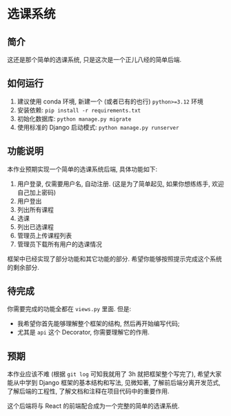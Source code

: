 # 选课系统

## 简介

这还是那个简单的选课系统, 只是这次是一个正儿八经的简单后端.

## 如何运行

1. 建议使用 conda 环境, 新建一个 (或者已有的也行) `python>=3.12` 环境
2. 安装依赖: `pip install -r requirements.txt`
3. 初始化数据库: `python manage.py migrate`
4. 使用标准的 Django 启动模式: `python manage.py runserver`

## 功能说明

本作业预期实现一个简单的选课系统后端, 具体功能如下:

1. 用户登录, 仅需要用户名, 自动注册. (这是为了简单起见, 如果你想练练手, 欢迎自己加上密码)
2. 用户登出
3. 列出所有课程
4. 选课
5. 列出已选课程
6. 管理员上传课程列表
7. 管理员下载所有用户的选课情况

框架中已经实现了部分功能和其它功能的部分. 希望你能够按照提示完成这个系统的剩余部分.

## 待完成

你需要完成的功能全都在 `views.py` 里面. 但是:

- 我希望你首先能够理解整个框架的结构, 然后再开始编写代码;
- 尤其是 `api` 这个 Decorator, 你需要理解它的作用.

## 预期

本作业应该不难 (根据 `git log` 可知我就用了 3h 就把框架整个写完了), 希望大家能从中学到
Django 框架的基本结构和写法, 见微知著, 了解前后端分离开发范式, 了解后端的工程性,
了解文档和注释在项目代码中的重要作用.

这个后端将与 React 的前端配合成为一个完整的简单的选课系统.